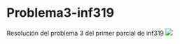 # Problema3-inf319
Resolución del problema 3 del primer parcial de inf319
![](https://i.imgur.com/MyWM4aX.jpg)
